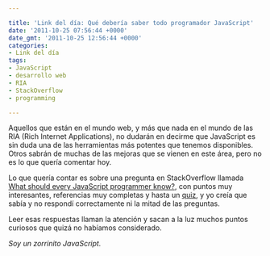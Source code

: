 ```yaml
---

title: 'Link del día: Qué debería saber todo programador JavaScript'
date: '2011-10-25 07:56:44 +0000'
date_gmt: '2011-10-25 12:56:44 +0000'
categories:
- Link del día
tags:
- JavaScript
- desarrollo web
- RIA
- StackOverflow
- programming

---
```


Aquellos que están en el mundo web, y más que nada en el mundo de las RIA (Rich Internet Applications), no dudarán en decirme que JavaScript es sin duda una de las herramientas más potentes que tenemos disponibles. Otros sabrán de muchas de las mejoras que se vienen en este área, pero no es lo que quería comentar hoy.

Lo que quería contar es sobre una pregunta en StackOverflow llamada [What should every JavaScript programmer know?](http://stackoverflow.com/questions/2628672/what-should-every-javascript-programmer-know), con puntos muy interesantes, referencias muy completas y hasta un [quiz](http://perfectionkills.com/javascript-quiz/), y yo creía que sabía y no respondí correctamente ni la mitad de las preguntas.

Leer esas respuestas llaman la atención y sacan a la luz muchos puntos curiosos que quizá no habíamos considerado.

_Soy un zorrinito JavaScript._
